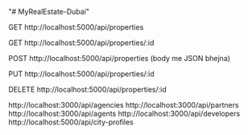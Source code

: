 "# MyRealEstate-Dubai" 


GET http://localhost:5000/api/properties

GET http://localhost:5000/api/properties/:id

POST http://localhost:5000/api/properties (body me JSON bhejna)

PUT http://localhost:5000/api/properties/:id

DELETE http://localhost:5000/api/properties/:id



http://localhost:3000/api/agencies
http://localhost:3000/api/partners
http://localhost:3000/api/agents
http://localhost:3000/api/developers
http://localhost:5000/api/city-profiles